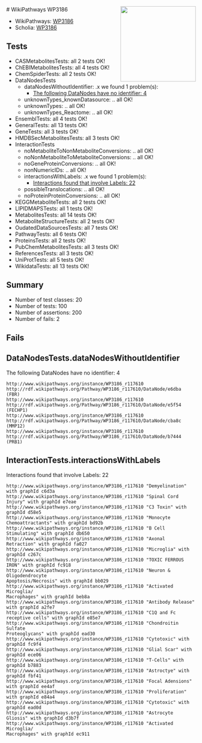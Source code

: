 <img style="float: right; width: 200px" src="https://upload.wikimedia.org/wikipedia/commons/thumb/8/83/Wplogo_with_text_500.png/640px-Wplogo_with_text_500.png" />
# WikiPathways WP3186

* WikiPathways: [WP3186](https://new.wikipathways.org/pathways/WP3186)
* Scholia: [WP3186](https://scholia.toolforge.org/wikipathways/WP3186)
## Tests
* CASMetabolitesTests: all 2 tests OK!
* ChEBIMetabolitesTests: all 4 tests OK!
* ChemSpiderTests: all 2 tests OK!
* DataNodesTests
    * dataNodesWithoutIdentifier: .x we found 1 problem(s):
        * [The following DataNodes have no identifier: 4](#d2d32fa3)
    * unknownTypes_knownDatasource: .. all OK!
    * unknownTypes: .. all OK!
    * unknownTypes_Reactome: .. all OK!
* EnsemblTests: all 4 tests OK!
* GeneralTests: all 13 tests OK!
* GeneTests: all 3 tests OK!
* HMDBSecMetabolitesTests: all 3 tests OK!
* InteractionTests
    * noMetaboliteToNonMetaboliteConversions: .. all OK!
    * noNonMetaboliteToMetaboliteConversions: .. all OK!
    * noGeneProteinConversions: .. all OK!
    * nonNumericIDs: .. all OK!
    * interactionsWithLabels: .x we found 1 problem(s):
        * [Interactions found that involve Labels: 22](#fe97a8d9)
    * possibleTranslocations: .. all OK!
    * noProteinProteinConversions: .. all OK!
* KEGGMetaboliteTests: all 2 tests OK!
* LIPIDMAPSTests: all 1 tests OK!
* MetabolitesTests: all 14 tests OK!
* MetaboliteStructureTests: all 2 tests OK!
* OudatedDataSourcesTests: all 7 tests OK!
* PathwayTests: all 6 tests OK!
* ProteinsTests: all 2 tests OK!
* PubChemMetabolitesTests: all 3 tests OK!
* ReferencesTests: all 3 tests OK!
* UniProtTests: all 5 tests OK!
* WikidataTests: all 13 tests OK!


## Summary

* Number of test classes: 20
* Number of tests: 100
* Number of assertions: 200
* Number of fails: 2

## Fails

<a name="d2d32fa3" />

## DataNodesTests.dataNodesWithoutIdentifier

The following DataNodes have no identifier: 4
```
http://www.wikipathways.org/instance/WP3186_r117610 http://rdf.wikipathways.org/Pathway/WP3186_r117610/DataNode/e6dba (FBR)
http://www.wikipathways.org/instance/WP3186_r117610 http://rdf.wikipathways.org/Pathway/WP3186_r117610/DataNode/e5f54 (FECHP1)
http://www.wikipathways.org/instance/WP3186_r117610 http://rdf.wikipathways.org/Pathway/WP3186_r117610/DataNode/cba8c (MMP12)
http://www.wikipathways.org/instance/WP3186_r117610 http://rdf.wikipathways.org/Pathway/WP3186_r117610/DataNode/b7444 (PRB1)
```

<a name="fe97a8d9" />

## InteractionTests.interactionsWithLabels

Interactions found that involve Labels: 22
```
http://www.wikipathways.org/instance/WP3186_r117610 "Demyelination" with graphId c6d3a
http://www.wikipathways.org/instance/WP3186_r117610 "Spinal Cord 
Injury" with graphId e7eae
http://www.wikipathways.org/instance/WP3186_r117610 "C3 Toxin" with graphId d58e5
http://www.wikipathways.org/instance/WP3186_r117610 "Monocyte Chemoattractants" with graphId bd92b
http://www.wikipathways.org/instance/WP3186_r117610 "B Cell Stimulating" with graphId db650
http://www.wikipathways.org/instance/WP3186_r117610 "Axonal Retraction" with graphId fa027
http://www.wikipathways.org/instance/WP3186_r117610 "Microglia" with graphId c267c
http://www.wikipathways.org/instance/WP3186_r117610 "TOXIC FERROUS
IRON" with graphId fc918
http://www.wikipathways.org/instance/WP3186_r117610 "Neuron & 
Oligodendrocyte
Apoptosis/Necrosis" with graphId bb029
http://www.wikipathways.org/instance/WP3186_r117610 "Activated Microglia/
Macrophages" with graphId beb8a
http://www.wikipathways.org/instance/WP3186_r117610 "Antibody Release" with graphId a2fe7
http://www.wikipathways.org/instance/WP3186_r117610 "C1Q and Fc receptive cells" with graphId e85e7
http://www.wikipathways.org/instance/WP3186_r117610 "Chondroitin Sulfate 
Proteoglycans" with graphId ead30
http://www.wikipathways.org/instance/WP3186_r117610 "Cytotoxic" with graphId fc9f4
http://www.wikipathways.org/instance/WP3186_r117610 "Glial Scar" with graphId ece06
http://www.wikipathways.org/instance/WP3186_r117610 "T-Cells" with graphId b7883
http://www.wikipathways.org/instance/WP3186_r117610 "Astroctye" with graphId fbf41
http://www.wikipathways.org/instance/WP3186_r117610 "Focal Adensions" with graphId ee4af
http://www.wikipathways.org/instance/WP3186_r117610 "Proliferation" with graphId e84a4
http://www.wikipathways.org/instance/WP3186_r117610 "Cytotoxic" with graphId ead0d
http://www.wikipathways.org/instance/WP3186_r117610 "Astrocyte Gliosis" with graphId d3b7f
http://www.wikipathways.org/instance/WP3186_r117610 "Activated Microglia/
Macrophages" with graphId ec911
```

